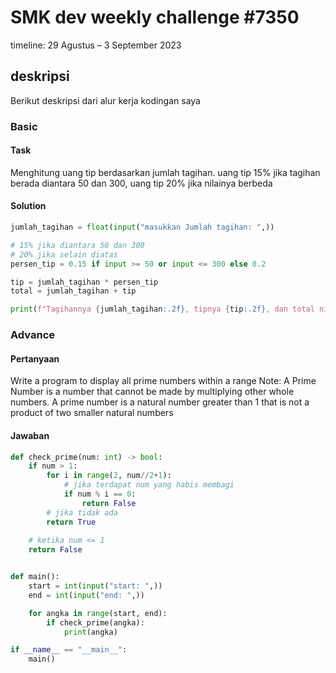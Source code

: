 # SMK dev weekly challenge #7350
timeline: 29 Agustus – 3 September 2023

## deskripsi
Berikut deskripsi dari alur kerja kodingan saya
### Basic 
#### Task
Menghitung uang tip berdasarkan jumlah tagihan.
uang tip 15% jika tagihan berada diantara 50 dan 300,
uang tip 20% jika nilainya berbeda
#### Solution
```python
jumlah_tagihan = float(input("masukkan Jumlah tagihan: ",))

# 15% jika diantara 50 dan 300
# 20% jika selain diatas 
persen_tip = 0.15 if input >= 50 or input <= 300 else 0.2

tip = jumlah_tagihan * persen_tip
total = jumlah_tagihan + tip

print(f"Tagihannya {jumlah_tagihan:.2f}, tipnya {tip:.2f}, dan total nilainya {total:.2f}")

```

### Advance
#### Pertanyaan
Write a program to display all prime numbers within a range
Note: A Prime Number is a number that cannot be made by multiplying other whole numbers. A prime number is a natural number greater than 1 that is not a product of two smaller natural numbers
#### Jawaban

```python
def check_prime(num: int) -> bool:
    if num > 1:
        for i in range(2, num//2+1):
            # jika terdapat num yang habis membagi  
            if num % i == 0:
                return False
        # jika tidak ada 
        return True
    
    # ketika num <= 1
    return False


def main():
    start = int(input("start: ",))
    end = int(input("end: ",))

    for angka in range(start, end):
        if check_prime(angka):
            print(angka)

if __name__ == "__main__":
    main()
```